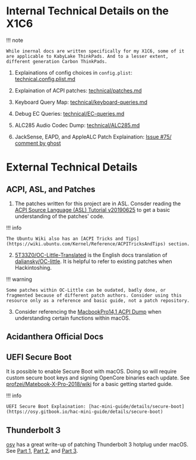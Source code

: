 # Internal Technical Details on the X1C6

!!! note

    While inernal docs are written specifically for my X1C6, some of it are applicable to KabyLake ThinkPads. And to a lesser extent, different generation Carbon ThinkPads.

1. Explainations of config choices in `config.plist`: [technical.config.plist.md](https://tylernguyen.github.io/x1c6-hackintosh/technical/config.plist/)

2. Explaination of ACPI patches: [technical/patches.md](https://tylernguyen.github.io/x1c6-hackintosh/technical/patches/)

3. Keyboard Query Map: [technical/keyboard-queries.md](https://tylernguyen.github.io/x1c6-hackintosh/technical/patches/keyboard-queries.md)

4. Debug EC Queries: [technical/EC-queries.md](https://tylernguyen.github.io/x1c6-hackintosh/technical/patches/EC-queries.md)

5. ALC285 Audio Codec Dump: [technical/ALC285.md](https://raw.githubusercontent.com/tylernguyen/x1c6-hackintosh/main/docs/technical/ALC285.md)

6. JackSense, EAPD, and AppleALC Patch Explaination: [Issue #75/ comment by ghost](https://github.com/tylernguyen/x1c6-hackintosh/issues/75#issuecomment-705889447)

# External Technical Details

## ACPI, ASL, and Patches

1. The patches written for this project are in ASL. Consder reading the [ACPI Source Language (ASL) Tutorial v20190625](https://acpica.org/sites/acpica/files/asl_tutorial_v20190625.pdf) to get a basic understanding of the patches' code.

!!! info
    
    The Ubuntu Wiki also has an [ACPI Tricks and Tips](https://wiki.ubuntu.com/Kernel/Reference/ACPITricksAndTips) section.

2. [5T33Z0/OC-Little-Translated](https://github.com/5T33Z0/OC-Little-Translated) is the English docs translation of [daliansky/OC-little](https://github.com/daliansky/OC-little). It is helpful to refer to existing patches when Hackintoshing.

!!! warning

    Some patches within OC-Little can be oudated, badly done, or fragmented because of different patch authors. Consider using this resource only as a reference and basic guide, not a patch repository.

3. Consider referencing the [MacbookPro14,1 ACPI Dump](https://github.com/khronokernel/DarwinDumped/tree/master/MacBookPro/MacBookPro14%2C1) when understanding certain functions within macOS.

## Acidanthera Official Docs


## UEFI Secure Boot

It is possible to enable Secure Boot with macOS. Doing so will require custom secure boot keys and signing OpenCore binaries each update. See [profzei/Matebook-X-Pro-2018/wiki](https://github.com/profzei/Matebook-X-Pro-2018/wiki/Enable-BIOS-Secure-Boot-with-OpenCore) for a basic getting started guide.

!!! info

    UEFI Secure Boot Explaination: [hac-mini-guide/details/secure-boot](https://osy.gitbook.io/hac-mini-guide/details/secure-boot)

## Thunderbolt 3

[osy](https://github.com/osy) has a great write-up of patching Thunderbolt 3 hotplug under macOS. See [Part 1](https://osy.gitbook.io/hac-mini-guide/details/thunderbolt-3-fix), [Part 2]( https://osy.gitbook.io/hac-mini-guide/details/thunderbolt-3-fix-part-2), and [Part 3](https://osy.gitbook.io/hac-mini-guide/details/thunderbolt-3-fix-part-3).